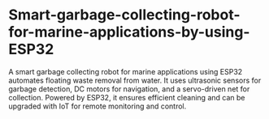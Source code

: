 # Smart-garbage-collecting-robot-for-marine-applications-by-using-ESP32
A smart garbage collecting robot for marine applications using ESP32 automates floating waste removal from water. It uses ultrasonic sensors for garbage detection, DC motors for navigation, and a servo-driven net for collection. Powered by ESP32, it ensures efficient cleaning and can be upgraded with IoT for remote monitoring and control.
